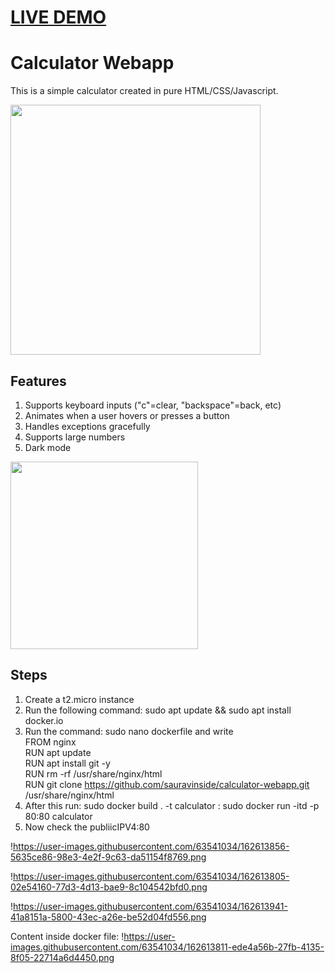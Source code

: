 # <a href = "https://sauravinside.github.io/Calculator-App/"><B>LIVE DEMO</B></A>

# Calculator Webapp
This is a simple calculator created in pure HTML/CSS/Javascript.

<img src="/readme_images/main.png" width="400">

## Features
1. Supports keyboard inputs ("c"=clear, "backspace"=back, etc)
2. Animates when a user hovers or presses a button
3. Handles exceptions gracefully
4. Supports large numbers
5. Dark mode

<img src="/readme_images/dark_error.png" width="300">

## Steps

1. Create a t2.micro instance
2. Run the following command:  sudo apt update && sudo apt install docker.io
3. Run the command: sudo nano dockerfile and write <br>
      FROM nginx<br>
      RUN apt update<br>
      RUN apt install git -y<br>
      RUN rm -rf /usr/share/nginx/html<br>
      RUN git clone https://github.com/sauravinside/calculator-webapp.git /usr/share/nginx/html
4. After this run: sudo docker build . -t calculator
                 : sudo docker run -itd -p 80:80 calculator
5. Now check the publiicIPV4:80

!https://user-images.githubusercontent.com/63541034/162613856-5635ce86-98e3-4e2f-9c63-da51154f8769.png

!https://user-images.githubusercontent.com/63541034/162613805-02e54160-77d3-4d13-bae9-8c104542bfd0.png

!https://user-images.githubusercontent.com/63541034/162613941-41a8151a-5800-43ec-a26e-be52d04fd556.png

Content inside docker file:
!https://user-images.githubusercontent.com/63541034/162613811-ede4a56b-27fb-4135-8f05-22714a6d4450.png
